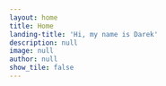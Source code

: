 ```yaml
---
layout: home
title: Home
landing-title: 'Hi, my name is Darek'
description: null
image: null
author: null
show_tile: false
---
```

